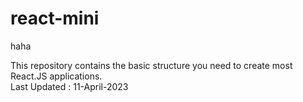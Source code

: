 


# react-mini

haha

This repository contains the basic structure you need to create most React.JS applications.  <br>
Last Updated : 11-April-2023
